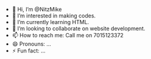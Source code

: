 - 👋 Hi, I’m @NitzMike
- 👀 I’m interested in making codes. 
- 🌱 I’m currently learning HTML. 
- 💞️ I’m looking to collaborate on website development. 
- 📫 How to reach me: Call me on 7015123372
- 😄 Pronouns: ...
- ⚡ Fun fact: ...

<!---
NitzMike/NitzMike is a ✨ special ✨ repository because its `README.md` (this file) appears on your GitHub profile.
You can click the Preview link to take a look at your changes.
--->
